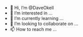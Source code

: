 - 👋 Hi, I’m @DaveOkell
- 👀 I’m interested in ...
- 🌱 I’m currently learning ...
- 💞️ I’m looking to collaborate on ...
- 📫 How to reach me ...

<!---
DaveOkell/DaveOkell is a ✨ special ✨ repository because its `README.md` (this file) appears on your GitHub profile.
You can click the Preview link to take a look at your changes.
--->
